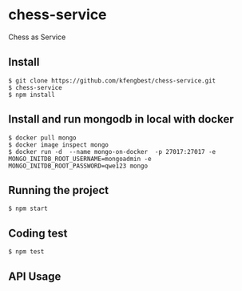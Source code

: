 # chess-service

Chess as Service

## Install

    $ git clone https://github.com/kfengbest/chess-service.git
    $ chess-service
    $ npm install

## Install and run mongodb in local with docker

    $ docker pull mongo
    $ docker image inspect mongo
    $ docker run -d  --name mongo-on-docker  -p 27017:27017 -e MONGO_INITDB_ROOT_USERNAME=mongoadmin -e MONGO_INITDB_ROOT_PASSWORD=qwe123 mongo


## Running the project

    $ npm start

## Coding test

    $ npm test

## API Usage

